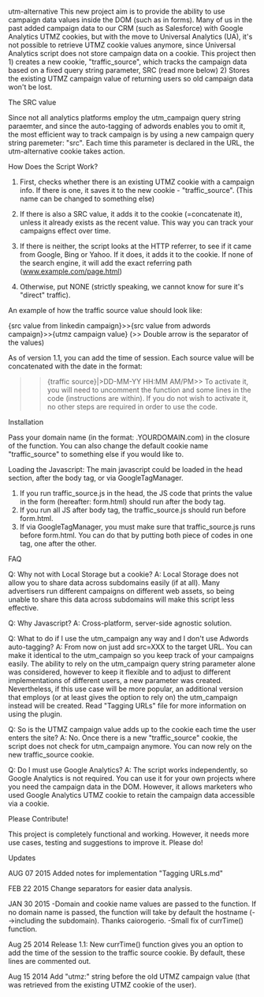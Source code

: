 utm-alternative
This new project aim is to provide the ability to use campaign data values inside the DOM (such as in forms). Many of us in the past added campaign data to our CRM (such as Salesforce) with Google Analytics UTMZ cookies, but with the move to Universal Analytics (UA), it's not possible to retrieve UTMZ cookie values anymore, since Universal Analytics script does not store campaign data on a cookie. This project then 1) creates a new cookie, "traffic_source", which tracks the campaign data based on a fixed query string parameter, SRC (read more below) 2) Stores the existing UTMZ campaign value of returning users so old campaign data won't be lost.

The SRC value

Since not all analytics platforms employ the utm_campaign query string paraemter, and since the auto-tagging of adwords enables you to omit it, the most efficient way to track campaign is by using a new campaign query string paremeter: "src". Each time this parameter is declared in the URL, the utm-alternative cookie takes action.

How Does the Script Work?

1) First, checks whether there is an existing UTMZ cookie with a campaign info. If there is one, it saves it to the new cookie - "traffic_source". (This name can be changed to something else)

2) If there is also a SRC value, it adds it to the cookie (=concatenate it), unless it already exists as the recent value. This way you can track your campaigns effect over time.

3) If there is neither, the script looks at the HTTP referrer, to see if it came from Google, Bing or Yahoo. If it does, it adds it to the cookie. If none of the search engine, it will add the exact referring path (www.example.com/page.html)

4) Otherwise, put NONE (strictly speaking, we cannot know for sure it's "direct" traffic).

An example of how the traffic source value should look like:

{src value from linkedin campaign}>>{src value from adwords campaign}>>{utmz campaign value}
(>> Double arrow is the separator of the values)

As of version 1.1, you can add the time of session. Each source value will be concatenated with the date in the format:

>>{traffic source}|>DD-MM-YY HH:MM AM/PM>>
To activate it, you will need to uncomment the function and some lines in the code (instructions are within). If you do not wish to activate it, no other steps are required in order to use the code.

Installation

Pass your domain name (in the format: .YOURDOMAIN.com) in the closure of the function. You can also change the default cookie name "traffic_source" to something else if you would like to.

Loading the Javascript: The main javascript could be loaded in the head section, after the body tag, or via GoogleTagManager. 
1) If you run traffic_source.js in the head, the JS code that prints the value in the form (hereafter: form.html) should run after the body tag. 
2) If you run all JS after body tag, the traffic_source.js should run before form.html.
3) If via GoogleTagManager, you must make sure that traffic_source.js runs before form.html. You can do that by putting both piece of codes in one tag, one after the other.

FAQ

Q: Why not with Local Storage but a cookie?
A: Local Storage does not allow you to share data across subdomains easily (if at all). Many advertisers run different campaigns on different web assets, so being unable to share this data across subdomains will make this script less effective.

Q: Why Javascript?
A: Cross-platform, server-side agnostic solution.

Q: What to do if I use the utm_campaign any way and I don't use Adwords auto-tagging?
A: From now on just add src=XXX to the target URL. You can make it identical to the utm_campaign so you keep track of your campaigns easily. The ability to rely on the utm_campaign query string parameter alone was considered, however to keep it flexible and to adjust to different implementations of different users, a new parameter was created. Nevertheless, if this use case will be more popular, an additional version that employs (or at least gives the option to rely on) the utm_campaign instead will be created. Read "Tagging URLs" file for more information on using the plugin.

Q: So is the UTMZ campaign value adds up to the cookie each time the user enters the site?
A: No. Once there is a new "traffic_source" cookie, the script does not check for utm_campaign anymore. You can now rely on the new traffic_source cookie.

Q: Do I must use Google Analytics?
A: The script works independently, so Google Analytics is not required. You can use it for your own projects where you need the campaign data in the DOM. However, it allows marketers who used Google Analytics UTMZ cookie to retain the campaign data accessible via a cookie.

Please Contribute!

This project is completely functional and working. However, it needs more use cases, testing and suggestions to improve it. Please do!

Updates

AUG 07 2015
Added notes for implementation "Tagging URLs.md"

FEB 22 2015
Change separators for easier data analysis.

JAN 30 2015
-Domain and cookie name values are passed to the function. If no domain name is passed, the function will take by default the hostname (-->including the subdomain). Thanks caiorogerio. 
-Small fix of currTime() function.

Aug 25 2014
Release 1.1: New currTime() function gives you an option to add the time of the session to the traffic source cookie. By default, these lines are commented out.

Aug 15 2014 
Add "utmz:" string before the old UTMZ campaign value (that was retrieved from the existing UTMZ cookie of the user).
